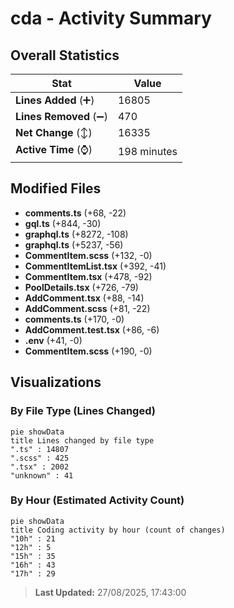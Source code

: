 # cda - Activity Summary 

## Overall Statistics

| Stat                   | Value                                                             |
| ---------------------- | ----------------------------------------------------------------- |
| **Lines Added** (➕)   | 16805                                          |
| **Lines Removed** (➖) | 470                                        |
| **Net Change** (↕)    | 16335                |
| **Active Time** (⌚)   | 198 minutes |


## Modified Files
- **comments.ts** (+68, -22)
- **gql.ts** (+844, -30)
- **graphql.ts** (+8272, -108)
- **graphql.ts** (+5237, -56)
- **CommentItem.scss** (+132, -0)
- **CommentItemList.tsx** (+392, -41)
- **CommentItem.tsx** (+478, -92)
- **PoolDetails.tsx** (+726, -79)
- **AddComment.tsx** (+88, -14)
- **AddComment.scss** (+81, -22)
- **comments.ts** (+170, -0)
- **AddComment.test.tsx** (+86, -6)
- **.env** (+41, -0)
- **CommentItem.scss** (+190, -0)

## Visualizations

### By File Type (Lines Changed)

```mermaid
pie showData
title Lines changed by file type
".ts" : 14807
".scss" : 425
".tsx" : 2002
"unknown" : 41
```

### By Hour (Estimated Activity Count)

```mermaid
pie showData
title Coding activity by hour (count of changes)
"10h" : 21
"12h" : 5
"15h" : 35
"16h" : 43
"17h" : 29
```


> **Last Updated:** 27/08/2025, 17:43:00